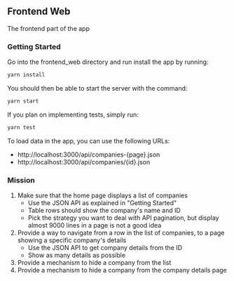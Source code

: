 ## Frontend Web

The frontend part of the app 

### Getting Started

Go into the frontend_web directory and run install the app by running:

```bash
yarn install
```

You should then be able to start the server with the command:

```bash
yarn start
```

If you plan on implementing tests, simply run:

```bash
yarn test
```

To load data in the app, you can use the following URLs:

- http://localhost:3000/api/companies-{page}.json
- http://localhost:3000/api/companies/{id}.json

### Mission

1. Make sure that the home page displays a list of companies
   - Use the JSON API as explained in "Getting Started"
   - Table rows should show the company's name and ID
   - Pick the strategy you want to deal with API pagination, but display almost 9000 lines in a page is not a good idea
2. Provide a way to navigate from a row in the list of companies, to a page showing a specific company's details
   - Use the JSON API to get company details from the ID
   - Show as many details as possible
3. Provide a mechanism to hide a company from the list
4. Provide a mechanism to hide a company from the company details page



